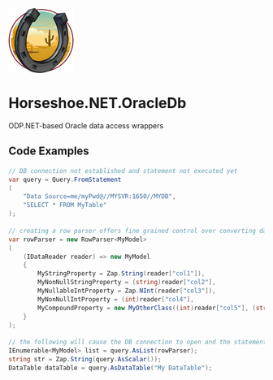 ﻿![Horseshoe.NET icon](https://raw.githubusercontent.com/route595/Horseshoe.NET/refs/heads/main/assets/images/horseshoe-icon-128x128.png)

# Horseshoe.NET.OracleDb

ODP.NET-based Oracle data access wrappers

## Code Examples

```c#
// DB connection not established and statement not executed yet
var query = Query.FromStatement
(
    "Data Source=me/myPwd@//MYSVR:1650//MYDB", 
    "SELECT * FROM MyTable"
); 

// creating a row parser offers fine grained control over converting data rows to objects
var rowParser = new RowParser<MyModel>
(
    (IDataReader reader) => new MyModel
    {
        MyStringProperty = Zap.String(reader["col1"]),
        MyNonNullStringProperty = (string)reader["col2"],
        MyNullableIntProperty = Zap.NInt(reader["col3"]),
        MyNonNullIntProperty = (int)reader["col4"],
        MyCompoundProperty = new MyOtherClass((int)reader["col5"], (string)reader["col6"])
    }
);

// the following will cause the DB connection to open and the statement to execute
IEnumerable<MyModel> list = query.AsList(rowParser);
string str = Zap.String(query.AsScalar());
DataTable dataTable = query.AsDataTable("My DataTable");
```

